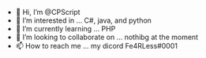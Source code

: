 - 👋 Hi, I’m @CPScript
- 👀 I’m interested in ... C#, java, and python
- 🌱 I’m currently learning ... PHP
- 💞️ I’m looking to collaborate on ... nothibg at the moment
- 📫 How to reach me ... my dicord Fe4RLess#0001

<!---
CPScript/CPScript is a ✨ special ✨ repository because its `README.md` (this file) appears on your GitHub profile.
You can click the Preview link to take a look at your changes.
--->
